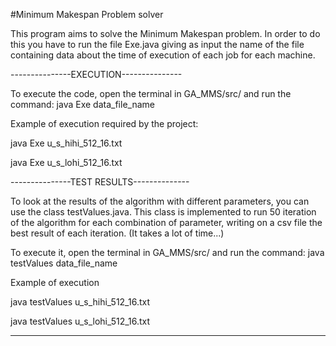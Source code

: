 #Minimum Makespan Problem solver

This program aims to solve the Minimum Makespan problem.
In order to do this you have to run the file Exe.java giving as input the name of the file containing data about the time of execution of each job for each machine.

---------------EXECUTION---------------

To execute the code, open the terminal in GA_MMS/src/ and run the command:
  java Exe data_file_name
  
Example of execution required by the project:

java Exe u_s_hihi_512_16.txt

java Exe u_s_lohi_512_16.txt


---------------TEST RESULTS--------------

To look at the results of the algorithm with different parameters, you can use the class testValues.java.
This class is implemented to run 50 iteration of the algorithm for each combination of parameter, writing on a csv file the best result of each iteration.
(It takes a lot of time...)

To execute it, open the terminal in GA_MMS/src/ and run the command:
java testValues data_file_name

Example of execution

java testValues u_s_hihi_512_16.txt

java testValues u_s_lohi_512_16.txt

-----------------------------------------
